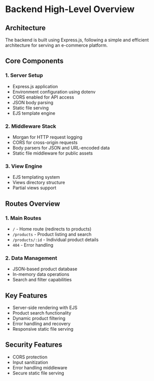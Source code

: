 # Backend High-Level Overview

## Architecture
The backend is built using Express.js, following a simple and efficient architecture for serving an e-commerce platform.

## Core Components

### 1. Server Setup
- Express.js application
- Environment configuration using dotenv
- CORS enabled for API access
- JSON body parsing
- Static file serving
- EJS template engine

### 2. Middleware Stack
- Morgan for HTTP request logging
- CORS for cross-origin requests
- Body parsers for JSON and URL-encoded data
- Static file middleware for public assets

### 3. View Engine
- EJS templating system
- Views directory structure
- Partial views support

## Routes Overview

### 1. Main Routes
- `/` - Home route (redirects to products)
- `/products` - Product listing and search
- `/products/:id` - Individual product details
- `404` - Error handling

### 2. Data Management
- JSON-based product database
- In-memory data operations
- Search and filter capabilities

## Key Features
- Server-side rendering with EJS
- Product search functionality
- Dynamic product filtering
- Error handling and recovery
- Responsive static file serving

## Security Features
- CORS protection
- Input sanitization
- Error handling middleware
- Secure static file serving 